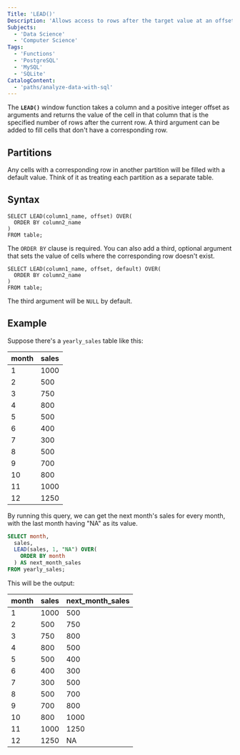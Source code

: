```yaml
---
Title: 'LEAD()'
Description: 'Allows access to rows after the target value at an offset.'
Subjects:
  - 'Data Science'
  - 'Computer Science'
Tags:
  - 'Functions'
  - 'PostgreSQL'
  - 'MySQL'
  - 'SQLite'
CatalogContent:
  - 'paths/analyze-data-with-sql'
---
```


The **`LEAD()`** window function takes a column and a positive integer offset as arguments and returns the value of the cell in that column that is the specified number of rows after the current row. A third argument can be added to fill cells that don't have a corresponding row.

## Partitions

Any cells with a corresponding row in another partition will be filled with a default value. Think of it as treating each partition as a separate table.

## Syntax

```pseudo
SELECT LEAD(column1_name, offset) OVER(
  ORDER BY column2_name
)
FROM table;
```

The `ORDER BY` clause is required. You can also add a third, optional argument that sets the value of cells where the corresponding row doesn't exist.

```pseudo
SELECT LEAD(column1_name, offset, default) OVER(
  ORDER BY column2_name
)
FROM table;
```

The third argument will be `NULL` by default.

## Example

Suppose there's a `yearly_sales` table like this:

| month | sales |
| ----- | ----- |
| 1     | 1000  |
| 2     | 500   |
| 3     | 750   |
| 4     | 800   |
| 5     | 500   |
| 6     | 400   |
| 7     | 300   |
| 8     | 500   |
| 9     | 700   |
| 10    | 800   |
| 11    | 1000  |
| 12    | 1250  |

By running this query, we can get the next month's sales for every month, with the last month having "NA" as its value. 

```sql
SELECT month,
  sales,
  LEAD(sales, 1, "NA") OVER(
    ORDER BY month
  ) AS next_month_sales
FROM yearly_sales;
```

This will be the output:

| month | sales | next_month_sales
| ----- | ----- | ----------------
| 1     | 1000  | 500
| 2     | 500   | 750
| 3     | 750   | 800
| 4     | 800   | 500
| 5     | 500   | 400
| 6     | 400   | 300
| 7     | 300   | 500
| 8     | 500   | 700
| 9     | 700   | 800
| 10    | 800   | 1000
| 11    | 1000  | 1250
| 12    | 1250  | NA